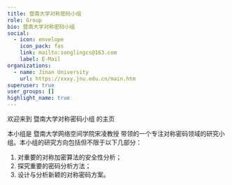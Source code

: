 ```yaml
---
title: 暨南大学对称密码小组
role: Group
bio: 暨南大学对称密码小组
social:
  - icon: envelope
    icon_pack: fas
    link: mailto:songlingcs@163.com
    label: E-Mail
organizations:
  - name: Jinan University
    url: https://xxxy.jnu.edu.cn/main.htm
superuser: true
user_groups: []
highlight_name: true
---
```

欢迎来到 暨南大学对称密码小组 的主页

本小组是 暨南大学网络空间学院宋凌教授 带领的一个专注对称密码领域的研究小组。本小组的研究方向包括但不限于以下几部分：

1. 对重要的对称加密算法的安全性分析；
2. 探究重要的密码分析方法；
3. 设计与分析新颖的对称密码方案。